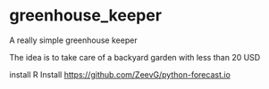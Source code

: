 # greenhouse_keeper
A really simple greenhouse keeper 

The idea is to take care of a backyard garden with less than 20 USD 

install R 
Install https://github.com/ZeevG/python-forecast.io

